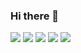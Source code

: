 ### Hi there 👋

<div style=inline-block>
  <img src="https://img.shields.io/badge/Java-blue?style=flat-squere&logo=Buy Me A Coffee&logoColor=white"/>
  <img src="https://img.shields.io/badge/Kotlin-7F52FF?style=flat-squere&logo=Kotlin&logoColor=white"/>
  <img src="https://img.shields.io/badge/Spring Boot-6DB33F?style=flat-squere&logo=Spring Boot&logoColor=white"/>
  <img src="https://img.shields.io/badge/MySQL-4479A1?style=flat-squere&logo=MySQL&logoColor=white"/>
  <img src="https://img.shields.io/badge/JavaScript-yellow?style=flat-squere&logo=JavaScript&logoColor=white"/>
</div>
